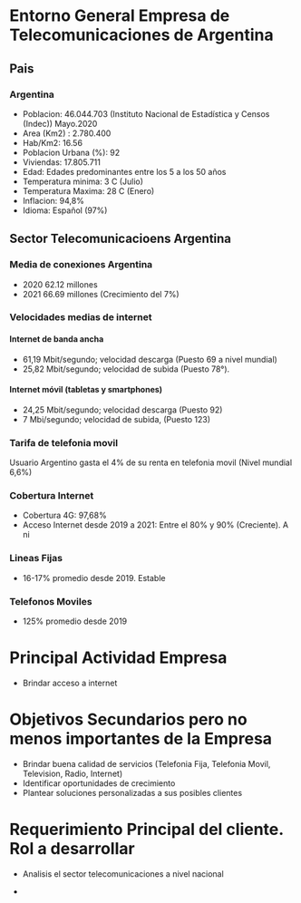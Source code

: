# Entorno General Empresa de Telecomunicaciones de Argentina

## Pais
###  Argentina
- Poblacion:               46.044.703 (Instituto Nacional de Estadística y Censos (Indec)) Mayo.2020
- Area (Km2) :             2.780.400
- Hab/Km2:                 16.56
- Poblacion Urbana (%):    92
- Viviendas:               17.805.711
- Edad:                    Edades predominantes entre los 5 a los 50 años
- Temperatura minima:      3 C   (Julio)
- Temperatura Maxima:      28 C (Enero)
- Inflacion:               94,8%
- Idioma:                  Español (97%)

## Sector Telecomunicacioens Argentina

### Media de conexiones Argentina

- 2020 62.12 millones
- 2021 66.69 millones (Crecimiento del 7%)

### Velocidades medias de internet

#### Internet de banda ancha
- 61,19 Mbit/segundo; velocidad descarga (Puesto 69 a nivel mundial)
- 25,82 Mbit/segundo; velocidad de subida (Puesto 78°).

#### Internet móvil (tabletas y smartphones) 
- 24,25 Mbit/segundo; velocidad descarga (Puesto 92)
- 7 Mbi/segundo; velocidad de subida, (Puesto 123)

### Tarifa de telefonia movil

Usuario Argentino gasta el 4% de su renta en telefonia movil (Nivel mundial 6,6%)

### Cobertura Internet

- Cobertura 4G:   97,68%
- Acceso Internet desde 2019 a 2021: Entre el 80% y 90% (Creciente). A ni

### Lineas Fijas

- 16-17% promedio desde 2019. Estable

### Telefonos Moviles

- 125% promedio desde 2019



# Principal Actividad Empresa

- Brindar acceso a internet

# Objetivos Secundarios pero no menos importantes de la Empresa

- Brindar buena calidad de servicios (Telefonia Fija, Telefonia Movil, Television, Radio, Internet)
- Identificar oportunidades de crecimiento
- Plantear soluciones personalizadas a sus posibles clientes

# Requerimiento Principal del cliente. Rol a desarrollar

- Analisis el sector telecomunicaciones a nivel nacional 




  

- 
